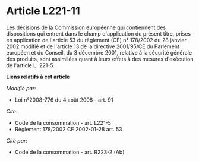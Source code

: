 # Article L221-11

Les décisions de la Commission européenne qui contiennent des dispositions qui entrent dans le champ d'application du présent
titre, prises en application de l'article 53 du règlement (CE) n° 178/2002 du 28 janvier 2002 modifié et de l'article 13 de
la directive 2001/95/CE du Parlement européen et du Conseil, du 3 décembre 2001, relative à la sécurité générale des
produits, sont assimilées quant à leurs effets à des mesures d'exécution de l'article L. 221-5.

**Liens relatifs à cet article**

_Modifié par_:

  - Loi n°2008-776 du 4 août 2008 - art. 91

_Cite_:

  - Code de la consommation - art. L221-5
  - Règlement 178/2002 CE 2002-01-28 art. 53

_Cité par_:

  - Code de la consommation - art. R223-2 (Ab)
